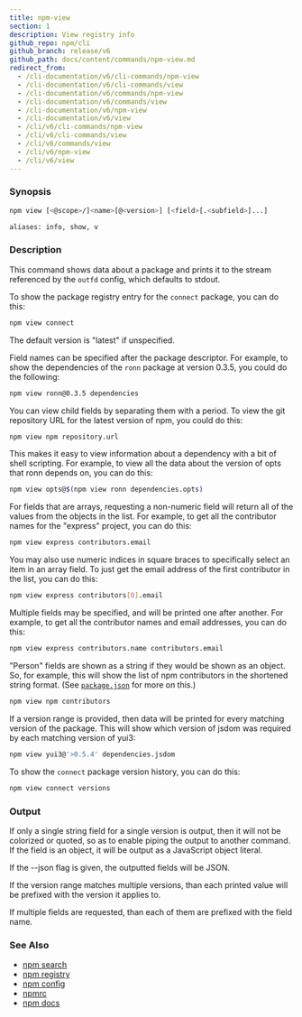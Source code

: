 ```yaml
---
title: npm-view
section: 1
description: View registry info
github_repo: npm/cli
github_branch: release/v6
github_path: docs/content/commands/npm-view.md
redirect_from:
  - /cli-documentation/v6/cli-commands/npm-view
  - /cli-documentation/v6/cli-commands/view
  - /cli-documentation/v6/commands/npm-view
  - /cli-documentation/v6/commands/view
  - /cli-documentation/v6/npm-view
  - /cli-documentation/v6/view
  - /cli/v6/cli-commands/npm-view
  - /cli/v6/cli-commands/view
  - /cli/v6/commands/view
  - /cli/v6/npm-view
  - /cli/v6/view
---
```


### Synopsis

```bash
npm view [<@scope>/]<name>[@<version>] [<field>[.<subfield>]...]

aliases: info, show, v
```

### Description

This command shows data about a package and prints it to the stream referenced by the `outfd` config, which defaults to stdout.

To show the package registry entry for the `connect` package, you can do this:

```bash
npm view connect
```

The default version is "latest" if unspecified.

Field names can be specified after the package descriptor. For example, to show the dependencies of the `ronn` package at version 0.3.5, you could do the following:

```bash
npm view ronn@0.3.5 dependencies
```

You can view child fields by separating them with a period. To view the git repository URL for the latest version of npm, you could do this:

```bash
npm view npm repository.url
```

This makes it easy to view information about a dependency with a bit of shell scripting. For example, to view all the data about the version of opts that ronn depends on, you can do this:

```bash
npm view opts@$(npm view ronn dependencies.opts)
```

For fields that are arrays, requesting a non-numeric field will return all of the values from the objects in the list. For example, to get all the contributor names for the "express" project, you can do this:

```bash
npm view express contributors.email
```

You may also use numeric indices in square braces to specifically select an item in an array field. To just get the email address of the first contributor in the list, you can do this:

```bash
npm view express contributors[0].email
```

Multiple fields may be specified, and will be printed one after another. For example, to get all the contributor names and email addresses, you can do this:

```bash
npm view express contributors.name contributors.email
```

"Person" fields are shown as a string if they would be shown as an object. So, for example, this will show the list of npm contributors in the shortened string format. (See [`package.json`](/cli/v6/configuring-npm/package-json) for more on this.)

```bash
npm view npm contributors
```

If a version range is provided, then data will be printed for every matching version of the package. This will show which version of jsdom was required by each matching version of yui3:

```bash
npm view yui3@'>0.5.4' dependencies.jsdom
```

To show the `connect` package version history, you can do this:

```bash
npm view connect versions
```

### Output

If only a single string field for a single version is output, then it will not be colorized or quoted, so as to enable piping the output to another command. If the field is an object, it will be output as a JavaScript object literal.

If the --json flag is given, the outputted fields will be JSON.

If the version range matches multiple versions, than each printed value will be prefixed with the version it applies to.

If multiple fields are requested, than each of them are prefixed with the field name.

### See Also

- [npm search](/cli/v6/commands/npm-search)
- [npm registry](/cli/v6/using-npm/registry)
- [npm config](/cli/v6/commands/npm-config)
- [npmrc](/cli/v6/configuring-npm/npmrc)
- [npm docs](/cli/v6/commands/npm-docs)
